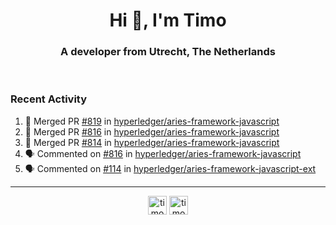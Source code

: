 <h1 align="center">Hi 👋, I'm Timo</h1>
<h3 align="center">A developer from Utrecht, The Netherlands</h3>
<br/>
<!-- https://github.com/rahuldkjain/github-profile-readme-generator --!>

<!--  <p align="left"><img src="https://github-readme-stats.vercel.app/api?username=timoglastra&show_icons=true&count_private=true&" alt="timoglastra" /></p> --!>

<!--
Github language stats
<p align="left"><img src="https://github-readme-stats.vercel.app/api/top-langs/?username=timoglastra&layout=compact" alt="timoglastra" /><p>
-->

<!-- Codestats language stats -->
<!-- <p align="left"><img src="https://codestats-readme.vercel.app/api/top-langs/?username=timoglastra&layout=compact&language_count=12" alt="timoglastra" /><p>    --!>
  
<h3>Recent Activity</h3>

<!--START_SECTION:activity-->
1. 🎉 Merged PR [#819](https://github.com/hyperledger/aries-framework-javascript/pull/819) in [hyperledger/aries-framework-javascript](https://github.com/hyperledger/aries-framework-javascript)
2. 🎉 Merged PR [#816](https://github.com/hyperledger/aries-framework-javascript/pull/816) in [hyperledger/aries-framework-javascript](https://github.com/hyperledger/aries-framework-javascript)
3. 🎉 Merged PR [#814](https://github.com/hyperledger/aries-framework-javascript/pull/814) in [hyperledger/aries-framework-javascript](https://github.com/hyperledger/aries-framework-javascript)
4. 🗣 Commented on [#816](https://github.com/hyperledger/aries-framework-javascript/issues/816) in [hyperledger/aries-framework-javascript](https://github.com/hyperledger/aries-framework-javascript)
5. 🗣 Commented on [#114](https://github.com/hyperledger/aries-framework-javascript-ext/issues/114) in [hyperledger/aries-framework-javascript-ext](https://github.com/hyperledger/aries-framework-javascript-ext)
<!--END_SECTION:activity-->

---

<p align="center">
<a href="https://twitter.com/timoglastra" target="blank"><img align="center" src="https://cdn.jsdelivr.net/npm/simple-icons@3.0.1/icons/twitter.svg" alt="timoglastra" height="30" width="30" /></a>
<a href="https://linkedin.com/in/timoglastra" target="blank"><img align="center" src="https://cdn.jsdelivr.net/npm/simple-icons@3.0.1/icons/linkedin.svg" alt="timoglastra" height="30" width="30" /></a>
</p>



